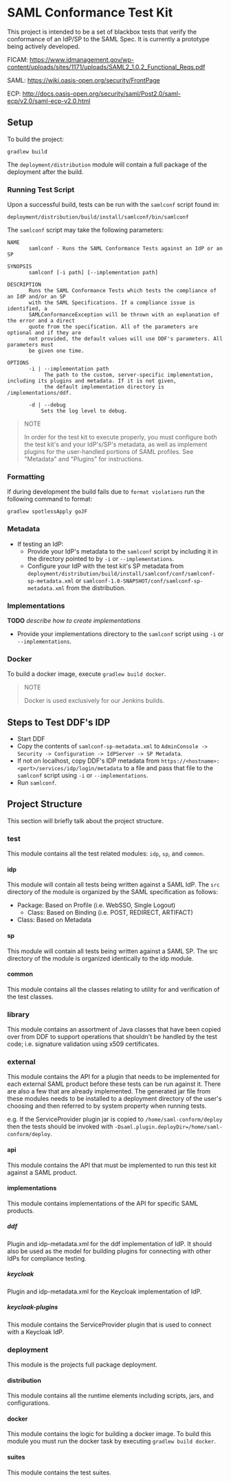 # SAML Conformance Test Kit
This project is intended to be a set of blackbox tests that verify the conformance of an IdP/SP to the SAML Spec.
It is currently a prototype being actively developed.

FICAM: https://www.idmanagement.gov/wp-content/uploads/sites/1171/uploads/SAML2_1.0.2_Functional_Reqs.pdf

SAML: https://wiki.oasis-open.org/security/FrontPage

ECP: http://docs.oasis-open.org/security/saml/Post2.0/saml-ecp/v2.0/saml-ecp-v2.0.html

## Setup
To build the project:

    gradlew build

The `deployment/distribution` module will contain a full package of the deployment after the build.

### Running Test Script
Upon a successful build, tests can be run with the `samlconf` script found in:
    
    deployment/distribution/build/install/samlconf/bin/samlconf

The `samlconf` script may take the following parameters:

    NAME
           samlconf - Runs the SAML Conformance Tests against an IdP or an SP
    
    SYNOPSIS
           samlconf [-i path] [--implementation path]
    
    DESCRIPTION
           Runs the SAML Conformance Tests which tests the compliance of an IdP and/or an SP
           with the SAML Specifications. If a compliance issue is identified, a 
           SAMLConformanceException will be thrown with an explanation of the error and a direct
           quote from the specification. All of the parameters are optional and if they are 
           not provided, the default values will use DDF's parameters. All parameters must 
           be given one time.
    
    OPTIONS
           -i | --implementation path
                The path to the custom, server-specific implementation, including its plugins and metadata. If it is not given, 
                the default implementation directory is /implementations/ddf.
                      
           -d | --debug
               Sets the log level to debug.


> NOTE
> 
> In order for the test kit to execute properly, you must configure both the test kit's and your IdP's/SP's metadata, as well as implement plugins
for the user-handled portions of SAML profiles. See "Metadata" and "Plugins" for instructions.

### Formatting
If during development the build fails due to `format violations` run the following command to format:

    gradlew spotlessApply goJF

### Metadata
* If testing an IdP:
  * Provide your IdP's metadata to the `samlconf` script by including it in the directory pointed to by
   `-i` or `--implementations`.
  * Configure your IdP with the test kit's SP metadata from
  `deployment/distribution/build/install/samlconf/conf/samlconf-sp-metadata.xml`
  or `samlconf-1.0-SNAPSHOT/conf/samlconf-sp-metadata.xml` from the distribution.
   
### Implementations
**TODO** *describe how to create implementations*

* Provide your implementations directory to the `samlconf` script using `-i` or `--implementations`.

### Docker
To build a docker image, execute `gradlew build docker`. 

> NOTE
>
> Docker is used exclusively for our Jenkins builds.

## Steps to Test DDF's IDP
* Start DDF
* Copy the contents of `samlconf-sp-metadata.xml` to `AdminConsole -> Security -> Configuration -> IdPServer -> SP Metadata`.
* If not on localhost, copy DDF's IDP metadata from `https://<hostname>:<port>/services/idp/login/metadata` 
to a file and pass that file to the `samlconf` script using `-i` or `--implementations`.
* Run `samlconf`.

## Project Structure
This section will briefly talk about the project structure.

### test
This module contains all the test related modules: `idp`, `sp`, and `common`.

#### idp
This module will contain all tests being written against a SAML IdP. The `src` directory of the module is organized by the SAML specification as follows:
* Package: Based on Profile (i.e. WebSSO, Single Logout)
  * Class: Based on Binding (i.e. POST, REDIRECT, ARTIFACT)
* Class: Based on Metadata

#### sp
This module will contain all tests being written against a SAML SP. The src directory of the module is organized identically to the idp module.

#### common
This module contains all the classes relating to utility for and verification of the test classes.

### library
This module contains an assortment of Java classes that have been copied over from DDF to support operations that shouldn't be handled by the test code; i.e. signature validation using x509 certificates.

### external
This module contains the API for a plugin that needs to be implemented for each external SAML product before these tests
can be run against it. There are also a few that are already implemented. The generated jar file from these modules
needs to be installed to a deployment directory of the user's choosing and then referred to by system property when
running tests.

e.g. If the ServiceProvider plugin jar is copied to `/home/saml-conform/deploy`
then the tests should be invoked with `-Dsaml.plugin.deployDir=/home/saml-conform/deploy`.

#### api
This module contains the API that must be implemented to run this test kit against a SAML product.

#### implementations
This module contains implementations of the API for specific SAML products.

##### ddf
Plugin and idp-metadata.xml for the ddf implementation of IdP. It should also be used as the model for building plugins
for connecting with other IdPs for compliance testing.

##### keycloak
Plugin and idp-metadata.xml for the Keycloak implementation of IdP.

##### keycloak-plugins
This module contains the ServiceProvider plugin that is used to connect with
a Keycloak IdP.

### deployment
This module is the projects full package deployment.

#### distribution
This module contains all the runtime elements including scripts, jars, and configurations.

#### docker
This module contains the logic for building a docker image.
To build this module you must run the docker task by executing `gradlew build docker`.

#### suites
This module contains the test suites.
